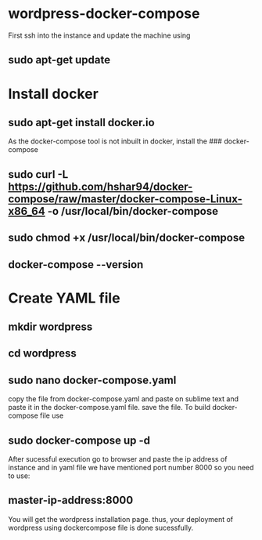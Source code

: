 # wordpress-docker-compose
First ssh into the instance and update the machine using 
## sudo apt-get update
# Install docker
## sudo apt-get install docker.io
As the docker-compose tool is not inbuilt in docker, install the ### docker-compose
## sudo curl -L https://github.com/hshar94/docker-compose/raw/master/docker-compose-Linux-x86_64 -o /usr/local/bin/docker-compose
## sudo chmod +x /usr/local/bin/docker-compose
## docker-compose --version
# Create YAML file
## mkdir wordpress
## cd wordpress
## sudo nano docker-compose.yaml
copy the file from docker-compose.yaml and paste on sublime text and paste it in the docker-compose.yaml file.
save the file.
To build docker-compose file use 
## sudo docker-compose up -d
After sucessful execution go to browser and paste the ip address of instance and in yaml file we have mentioned port number 8000 so you need to use:
## master-ip-address:8000
You will get the wordpress installation page. thus, your deployment of wordpress using dockercompose file is done sucessfully. 
